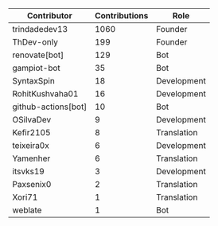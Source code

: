 | Contributor | Contributions | Role |
| ------------ | -------------- | ---- |
| trindadedev13 | 1060 | Founder |
| ThDev-only | 199 | Founder |
| renovate[bot] | 129 | Bot |
| gampiot-bot | 35 | Bot |
| SyntaxSpin | 18 | Development |
| RohitKushvaha01 | 16 | Development |
| github-actions[bot] | 10 | Bot |
| OSilvaDev | 9 | Development |
| Kefir2105 | 8 | Translation |
| teixeira0x | 6 | Development |
| Yamenher | 6 | Translation |
| itsvks19 | 3 | Development |
| Paxsenix0 | 2 | Translation |
| Xori71 | 1 | Translation |
| weblate | 1 | Bot |
